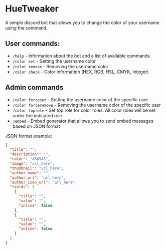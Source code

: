# HueTweaker

 A simple discord bot that allows you to change the color of your username using the command.

## User commands:
- `/help` - Information about the bot and a list of available commands
- `/color set` - Setting the username color
- `/color remove` - Removing the username color
- `/color check` - Color information (HEX, RGB, HSL, CMYK, Integer)

## Admin commands
- `/color forceset` - Setting the username color of the specific user
- `/color forceremove` - Removing the username color of the specific user
- `/color toprole` - Set top role for color roles. All color roles will be set under the indicated role.
- `/embed` - Embed generator that allows you to send embed messages based on JSON format

JSON format example:
```json
{
  "title": "", 
  "description": "",
  "color": "454545",
  "image": "url_here",
  "thumbnail": "url_here",
  "author_name": "",
  "author_url": "url_here",
  "author_icon_url": "url_here",
  "fields": [
    {
      "title": "",
      "value": "",
      "inline": false
    },
    {
      "title": "",
      "value": "",
      "inline": false
    }
  ]
}
```